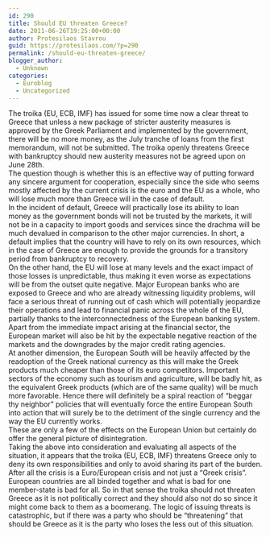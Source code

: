 ```yaml
---
id: 290
title: Should EU threaten Greece?
date: 2011-06-26T19:25:00+00:00
author: Protesilaos Stavrou
guid: https://protesilaos.com/?p=290
permalink: /should-eu-threaten-greece/
blogger_author:
  - Unknown
categories:
  - Euroblog
  - Uncategorized
---
```

<div dir="ltr" style="text-align: left;" trbidi="on">
  <div style="text-align: right;">
  </div>
  
  <p>
    The troika (EU, ECB, IMF) has issued for some time now a clear threat to Greece that unless a new package of stricter austerity measures is approved by the Greek Parliament and implemented by the government, there will be no more money, as the July tranche of loans from the first memorandum, will not be submitted. The troika openly threatens Greece with bankruptcy should new austerity measures not be agreed upon on June 28th.  <br />The question though is whether this is an effective way of putting forward any sincere argument for cooperation, especially since the side who seems mostly affected by the current crisis is the euro and the EU as a whole, who will lose much more than Greece will in the case of default.<br />In the incident of default, Greece will practically lose its ability to loan money as the government bonds will not be trusted by the markets, it will not be in a capacity to import goods and services since the drachma will be much devalued in comparison to the other major currencies. In short, a default implies that the country will have to rely on its own resources, which in the case of Greece are enough to provide the grounds for a transitory period from bankruptcy to recovery.<br />On the other hand, the EU will lose at many levels and the exact impact of those losses is unpredictable, thus making it even worse as expectations will be from the outset quite negative. Major European banks who are exposed to Greece and who are already witnessing liquidity problems, will face a serious threat of running out of cash which will potentially jeopardize their operations and lead to financial panic across the whole of the EU, partially thanks to the interconnectedness of the European banking system. Apart from the immediate impact arising at the financial sector, the European market will also be hit by the expectable negative reaction of the markets and the downgrades by the major credit rating agencies.<br />At another dimension, the European South will be heavily affected by the readoption of the Greek national currency as this will make the Greek products much cheaper than those of its euro competitors. Important sectors of the economy such as tourism and agriculture, will be badly hit, as the equivalent Greek products (which are of the same quality) will be much more favorable. Hence there will definitely be a spiral reaction of &#8220;beggar thy neighbor&#8221; policies that will eventually force the entire European South into action that will surely be to the detriment of the single currency and the way the EU currently works.<br />These are only a few of the effects on the European Union but certainly do offer the general picture of disintegration.<br />Taking the above into consideration and evaluating all aspects of the situation, it appears that the troika (EU, ECB, IMF) threatens Greece only to deny its own responsibilities and only to avoid sharing its part of the burden. After all the crisis is a Euro/European crisis and not just a &#8220;Greek crisis&#8221;. European countries are all binded together and what is bad for one member-state is bad for all. So in that sense the troika should not threaten Greece as it is not politically correct and they should also not do so since it might come back to them as a boomerang. The logic of issuing threats is catastrophic, but if there was a party who should be &#8220;threatening&#8221; that should be Greece as it is the party who loses the less out of this situation.</div>